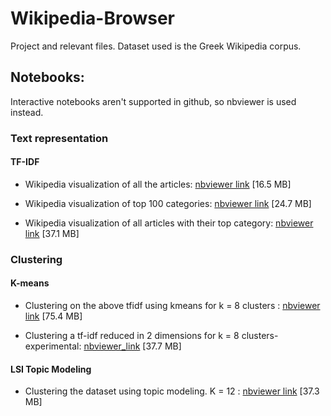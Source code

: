 # Wikipedia-Browser
Project and relevant files. Dataset used is the Greek Wikipedia corpus.

## Notebooks:
Interactive notebooks aren't supported in github, so nbviewer is used instead.

### Text representation

#### TF-IDF

* Wikipedia visualization of all the articles: [nbviewer link](https://nbviewer.jupyter.org/github/dmarkos/Wikipedia-Browser/blob/master/notebook/Wikipedia%20visualization.ipynb) [16.5 MB]

* Wikipedia visualization of top 100 categories: [nbviewer link](https://nbviewer.jupyter.org/github/dmarkos/Wikipedia-Browser/blob/master/notebook/Wikipedia%20visualization%20of%20categories.ipynb) [24.7 MB]

* Wikipedia visualization of all articles with their top category: [nbviewer link](https://nbviewer.jupyter.org/github/dmarkos/Wikipedia-Browser/blob/master/notebook/Wikipedia%20visualization%20of%20categories%20-%20All%20articles%20have%20one%20category.ipynb) [37.1 MB]

### Clustering

#### K-means

* Clustering on the above tfidf using kmeans for k = 8 clusters : [nbviewer link](https://nbviewer.jupyter.org/github/dmarkos/Wikipedia-Browser/blob/master/notebook/Wiki%20Viz%20Kmeans%20K%3D8.ipynb)  [75.4 MB]

* Clustering a tf-idf reduced in 2 dimensions for k = 8 clusters- experimental: [nbviewer_link](https://nbviewer.jupyter.org/github/dmarkos/Wikipedia-Browser/blob/master/notebook/Wiki%20Viz%20Kmeans%20K%3D8-Clustering%20the%20svd%20matrix.ipynb) [37.7 MB]

#### LSI Topic Modeling

* Clustering the dataset using topic modeling. K = 12 : [nbviewer link](https://nbviewer.jupyter.org/github/dmarkos/Wikipedia-Browser/blob/master/notebook/Wiki%20Viz%20Topic%20Clustering%20-%20LSI.ipynb)  [37.3 MB]
